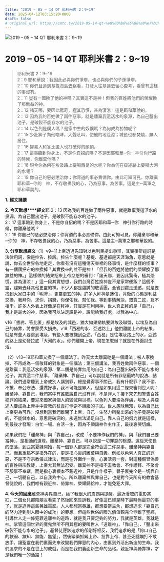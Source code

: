 ```yaml
---
title: "2019 – 05 – 14 QT 耶利米書 2：9~19"
date: 2025-04-12T03:15:20+0800
draft: false
# original_url: https://cmtc.tw/2019-05-14-qt-%e8%80%b6%e5%88%a9%e7%b1%b3%e6%9b%b8-2%ef%bc%9a919
---
```


![2019 – 05 – 14 QT 耶利米書 2：9\~19](/images/qt.jpg   "2019 – 05 – 14 QT 耶利米書 2：9\~19")

# 2019 – 05 – 14 QT 耶利米書 2：9\~19

> 耶利米書 2：9\~19  
> 2：9 耶和華說：我因此必與你們爭辯，也必與你們的子孫爭辯。  
> 2：10 你們且過到基提海島去察看，打發人往基達去留心查考，看曾有這樣的事沒有。  
> 2：11 豈有一國換了他的神嗎？其實這不是神！但我的百姓將他們的榮耀換了那無益的神。  
> 2：12 諸天哪，要因此驚奇，極其恐慌，甚為淒涼！這是耶和華說的。  
> 2：13 因為我的百姓做了兩件惡事，就是離棄我這活水的泉源，為自己鑿出池子，是破裂不能存水的池子。  
> 2：14 以色列是僕人嗎？是家中生的奴僕嗎？為何成為掠物呢？  
> 2：15 少壯獅子向他咆哮，大聲吼叫，使他的地荒涼；城邑也都焚燒，無人居住。  
> 2：16 挪弗人和答比匿人也打破你的頭頂。  
> 2：17 這事臨到你身上，不是你自招的嗎？不是因耶和華─你　神引你行路的時候，你離棄他嗎？  
> 2：18 現今你為何在埃及路上要喝西曷的水呢？你為何在亞述路上要喝大河的水呢？  
> 2：19 你自己的惡必懲治你；你背道的事必責備你。由此可知可見，你離棄耶和華─你的　神，不存敬畏我的心，乃為惡事，為苦事。這是主─萬軍之耶和華說的。

**1.** **經文誦讀**

**2. 今天默想****經文**耶 2：13 因為我的百姓做了兩件惡事，就是離棄我這活水的泉源，為自己鑿出池子，是破裂不能存水的池子。  
2：17 這事臨到你身上，不是你自招的嗎？不是因耶和華─你　神引你行路的時候，你離棄他嗎？  
2：19 你自己的惡必懲治你；你背道的事必責備你。由此可知可見，你離棄耶和華─你的　神，不存敬畏我的心，乃為惡事，為苦事。這是主─萬軍之耶和華說的。

**3. 分享默想經文**（1）v9\~11上帝透過先知對以色列民提出爭辯，其實爭辯這詞是法律用詞，像是控告、控訴。控告什麼呢？基提、基達都是天涯海角，意思就是說，你去全世界各地走走，你看有沒有這種傷天害裡的怪事情，是什麼樣的怪事？有一個國把它的神換掉？其實換來的並不是神！「但我的百姓將他們的榮耀換了那無益的神。」這樣做的結果招來上帝忿怒的審判：「諸天哪，要因此驚奇，極其恐慌，甚為淒涼！」這一段其實想想，我們台灣百姓換神豈不是家常便飯？這個不靈，趕緊去拜其他更靈的神。不少人都是虔誠的敬香團，全省到處走透透，就是要找到大家口中的「明牌」，更靈更玄的神。許多人拜神是迷信，背後的心態是利益交換，我拜你、求你、捐錢，你保佑我、幫忙我。等到事情解決，銀貨二訖，互不相干。許多人外表上好像是在拜神，其實是在利用神，世人真正拜的是「自己」，我才是最大的神，因為我可以決定誰是神，誰能給我好處，以我為中心。

v16「挪弗、答比匿」都是埃及的城邑，猶大如果拗執要與埃及聯盟，以埃及為自己的倚靠，將會蒙受大損失。v18「西曷的水、亞述路上」他們離開上帝的結果，就是有些人要逃到埃及，有些人要被擄到亞述。「西曷」是往埃及路上的水，亞述的路上是幼發拉底「大河的水」。你們離開上帝，現在怎麼辦？就是在外面討生活。

（2）v13\~19耶和華又換了一個講法了。昨天太太離棄祂是一個講法；被人家換掉，不再成為一個敬拜的對象是一個講法；第三個講法，我百姓做兩件惡事，一個是離棄：我這活水的泉源、第二個是倚靠無用的自己：為自己鑿出破裂不能存水的池子。其實這二件惡事，「離棄神、靠自己」可以說就是所有罪惡最終的說法、結論。我們通常聽到上帝或別人講到罪，總是覺得事不關己，我有什麼罪？我不偷、不搶、奉公守法、還做好事，我不可能是罪人。但是如果用這二條來審判世人呢：離棄神、靠自己，我們當中有誰敢說自己沒有罪，不是罪人？接下來先知警告百姓犯罪的結果，要迎來國家與個人的毀滅與災禍。以色列人要淪為俘虜，埃及人與亞述人要成為上帝手中管教的杖責打悖逆不順服的子民。世人愚昧無知，以為自己比上帝更為可靠，沒想到當我們離開了上帝，自己一生努力所鑿出來的池子竟是破裂的，不能儲水的，意思是破洞的，永遠無法滿足自己。靠人自己的努力就是這樣，到最後才發現：白忙一場、白活一生，因為不願讓神作主作王，最後哀哭切齒。

如果我們把「離棄神」與「靠自己」，改成「不要神作我們的神」，與「我們自己要當神」，是相通的道理。離棄神、靠自己，可以說是一切罪惡的根源。遠從天使長的墮落，到亞當夏娃開始，每一個罪人都是完全符合這二件惡事，離棄神與靠自己。而且重點不是指外在的，更是指心裏的離棄與自義。例如以色列人真正的罪惡，不是不守宗教儀式律法，而是在外面作一套，心裏活另一套，對這種假冒偽善的百姓與宗教徒，上帝尤其無法忍受。離棄神不是指不去教會、不作禮拜、不聚會不服事不奉獻，而是指心裏根本不親近神，只是作作樣子，骨子裏完全是一切靠自己，一切聽自己，以自我為中心。所以離棄神與靠自己，也是對今天所有的教會基督徒說的，我們唯有親近神、倚靠神、榮耀歸給神，才能免犯大罪。

**4. 今天的回應**離棄神與靠自己，給了我很大的震撼與提醒。最近漫威的電影當紅，二個女兒都陪朋友看完了然後回來告訴我，好像這已經是時下最時尚最夯的事了，就是追捧這些英雄電影。人人都想當英雄，都想要當主角，都想追求「靠自己的努力達到別人眼中的成功」的夢想。但這些世俗的眼光價值觀完全悖離了聖經，引導世人走一條犯罪遠離神的道路，就是我只要足夠的努力，我就是英雄，我就是神。掌管這個世界的魔鬼無所不用其極的要叫世人「遠離神」、「靠自己」、「鑿出來破裂不能存水的池子」。基督徒應該追求的卻剛好相反，我們追求的是「誇口自己的軟弱、無知、無能、無望」，然後緊緊抓緊上帝、投靠上帝、甚至死纏爛打不敢放手，讓聖靈在我們裏面先來改變我們罪惡的內心，由裏到外活出新造的生命。我們追求的不是在世上的成就，而是在我們裏面新生命的品格。親近神與倚靠神，才是我們唯一的活路！